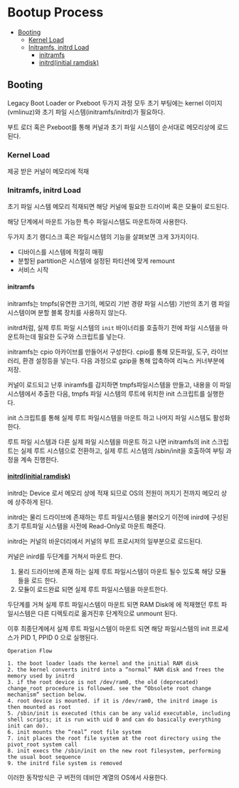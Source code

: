 # Bootup Process

* [Booting](#booting)
   * [Kernel Load](#kernel-load)
   * [Initramfs, initrd Load](#initramfs-initrd-load)
      * [initramfs](#initramfs)
      * [<a href="https://foxutech.com/how-to-rebuild-the-initial-ramdisk-image/" rel="nofollow">initrd(initial ramdisk)</a>](#initrdinitial-ramdisk)

## Booting

Legacy Boot Loader or Pxeboot 두가지 과정 모두 초기 부팅에는 kernel 이미지(vmlinuz)와 초기 파일 시스템(initramfs/initrd)가 필요하다.

부트 로더 혹은 Pxeboot를 통해 커널과 초기 파일 시스템이 순서대로 메모리상에 로드된다.

### Kernel Load

제공 받은 커널이 메모리에 적재

### Initramfs, initrd Load

초기 파일 시스템 메모리 적재되면 해당 커널에 필요한 드라이버 혹은 모듈이 로드된다.

해당 단계에서 마운트 가능한 특수 파일시스템도 마운트하여 사용한다.

두가지 초기 램디스크 혹은 파일시스템의 기능을 살펴보면 크게 3가지이다.

- 디바이스를 시스템에 적절히 매핑
- 분할된 partition은 시스템에 설정된 파티션에 맞게 remount
- 서비스 시작

#### initramfs

initramfs는 tmpfs(유연한 크기의, 메모리 기반 경량 파일 시스템) 기반의 초기 램 파일 시스템이며 분할 블록 장치를 사용하지 않는다.

initrd처럼, 실제 루트 파일 시스템의 `init` 바이너리를 호출하기 전에 파일 시스템을 마운트하는데 필요한 도구와 스크립트를 넣는다.

initramfs는 cpio 아카이브를 만들어서 구성한다. cpio를 통해 모든파일, 도구, 라이브러리, 환경 설정등을 넣는다. 다음 과정으로 gzip을 통해 압축하여 리눅스 커너부분에 저장.

커널이 로드되고 난후 iniramfs를 감지하면 tmpfs파일시스템을 만들고, 내용을 이 파일시스템에서 추출한 다음, tmpfs 파일 시스템의 루트에 위치한 init 스크립트를 실행한다.

init 스크립트를 통해 실제 루트 파일시스템을 마운트 하고 나머지 파일 시스템도 활성화한다.

루트 파일 시스템과 다른 실제 파일 시스템을 마운트 하고 나면 initramfs의 init 스크립트는 실제 루트 시스템으로 전환하고, 실제 루트 시스템의 /sbin/init을 호출하여 부팅 과정을 계속 진행한다.



#### [initrd(initial ramdisk)](https://foxutech.com/how-to-rebuild-the-initial-ramdisk-image/)

initrd는 Device 로서 메모리 상에 적재 되므로 OS의 전원이 꺼지기 전까지 메모리 상에 상주하게 된다.

initrd는 물리 드라이브에 존재하는 루트 파일시스템을 불러오기 이전에 inird에 구성된 초기 루트파일 시스템을 사전에 Read-Only로 마운트 해준다.

initrd는 커널의 바운더리에서 커널의 부트 프로시저의 일부분으로 로드된다.

커널은 inird를 두단계를 거쳐서 마운트 한다.

1. 물리 드라이브에 존재 하는 실제 루트 파일시스템이 마운트 될수 있도록 해당 모듈들을 로드 한다.
2. 모듈이 로드완료 되면 실제 루트 파일시스템을 마운트한다.

두단계를 거쳐 실제 루트 파일시스템이 마운트 되면 RAM Disk에 에 적재했던 루트 파일시스템은 다른 디렉토리로 옮겨진후 단계적으로 unmount 된다.

이후 최종단계에서 실제 루트 파일시스템이 마운트 되면 해당 파일시스템의 init 프로세스가 PID 1, PPID 0 으로 실행된다.

`Operation Flow`


```shell
1. the boot loader loads the kernel and the initial RAM disk
2. the kernel converts initrd into a “normal” RAM disk and frees the memory used by initrd
3. if the root device is not /dev/ram0, the old (deprecated) change_root procedure is followed. see the “Obsolete root change mechanism” section below.
4. root device is mounted. if it is /dev/ram0, the initrd image is then mounted as root
5. /sbin/init is executed (this can be any valid executable, including shell scripts; it is run with uid 0 and can do basically everything init can do).
6. init mounts the “real” root file system
7. init places the root file system at the root directory using the pivot_root system call
8. init execs the /sbin/init on the new root filesystem, performing the usual boot sequence
9. the initrd file system is removed
```

이러한 동작방식은 구 버전의 데비안 계열의 OS에서 사용한다.


